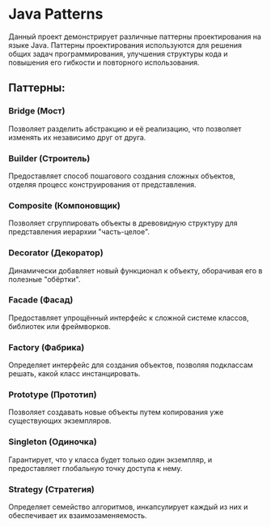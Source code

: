 # Java Patterns

Данный проект демонстрирует различные паттерны проектирования на языке Java. Паттерны проектирования используются для решения общих задач программирования, улучшения структуры кода и повышения его гибкости и повторного использования.

## Паттерны:

###  Bridge (Мост)
Позволяет разделить абстракцию и её реализацию, что позволяет изменять их независимо друг от друга.

###  Builder (Строитель)
Предоставляет способ пошагового создания сложных объектов, отделяя процесс конструирования от представления.

###  Composite (Компоновщик)
Позволяет сгруппировать объекты в древовидную структуру для представления иерархии "часть-целое".

###  Decorator (Декоратор)
Динамически добавляет новый функционал к объекту, оборачивая его в полезные "обёртки".

###  Facade (Фасад)
Предоставляет упрощённый интерфейс к сложной системе классов, библиотек или фреймворков.

###  Factory (Фабрика)
Определяет интерфейс для создания объектов, позволяя подклассам решать, какой класс инстанцировать.

###  Prototype (Прототип)
Позволяет создавать новые объекты путем копирования уже существующих экземпляров.

###  Singleton (Одиночка)
Гарантирует, что у класса будет только один экземпляр, и предоставляет глобальную точку доступа к нему.

###  Strategy (Стратегия)
Определяет семейство алгоритмов, инкапсулирует каждый из них и обеспечивает их взаимозаменяемость.
